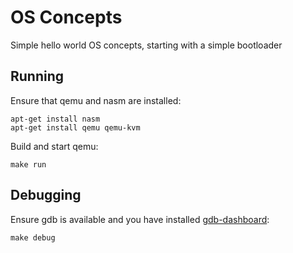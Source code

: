 # OS Concepts

Simple hello world OS concepts, starting with a simple bootloader

## Running

Ensure that qemu and nasm are installed:

```
apt-get install nasm
apt-get install qemu qemu-kvm
```

Build and start qemu:

```
make run
```

## Debugging

Ensure gdb is available and you have installed [gdb-dashboard](https://github.com/cyrus-and/gdb-dashboard):

```
make debug
```
